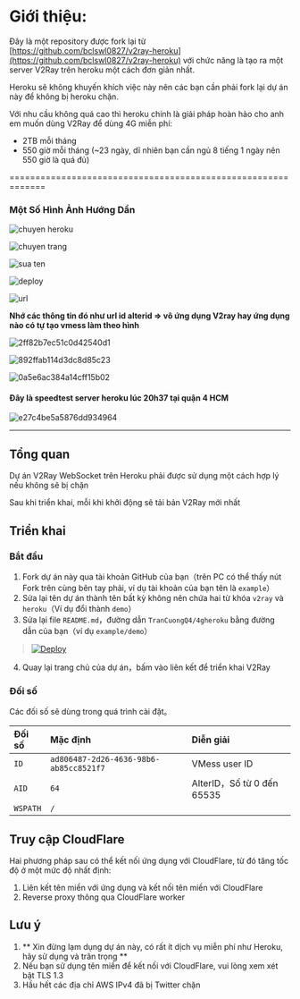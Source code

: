 # Giới thiệu:
Đây là một repository được fork lại từ [https://github.com/bclswl0827/v2ray-heroku](https://github.com/bclswl0827/v2ray-heroku) với chức năng là tạo ra một server V2Ray trên heroku một cách đơn giản nhất.

Heroku sẽ không khuyến khích việc này nên các bạn cần phải fork lại dự án này để không bị heroku chặn.

Với nhu cầu không quá cao thì heroku chính là giải pháp hoàn hảo cho anh em muốn dùng V2Ray để dùng 4G miễn phí:
* 2TB mỗi tháng
* 550 giờ mỗi tháng (~23 ngày, dĩ nhiên bạn cần ngủ 8 tiếng 1 ngày nên 550 giờ là quá đủ)

=============================================================
### Một Số Hình Ảnh Hướng Dẩn 

![chuyen heroku](https://user-images.githubusercontent.com/92734523/139077306-b4decf1b-6d3c-4de8-b1d0-6372377d32ab.png)

![chuyen trang](https://user-images.githubusercontent.com/92734523/139077487-43cc277e-d1f6-4481-97dd-203658dea23e.png)

![sua ten](https://user-images.githubusercontent.com/92734523/139077589-c37c1dd3-d440-4b58-8579-0fb08c33bd5a.png)

![deploy](https://user-images.githubusercontent.com/92734523/139077581-efd0fe1b-5394-4689-9cef-b487c556d38e.png)

![url](https://user-images.githubusercontent.com/92734523/139077592-d8f61ce4-2225-482b-9b05-229dc82b4052.png)

**Nhớ các thông tin đó như url id alterid => vô ứng dụng V2ray hay ứng dụng nào có tự tạo vmess làm theo hình**

![2ff82b7ec51c0d42540d1](https://user-images.githubusercontent.com/92734523/139078062-7091ea86-ee93-443c-aa62-08679fed2dcb.jpg)

![892ffab114d3dc8d85c23](https://user-images.githubusercontent.com/92734523/139078111-4b3f1805-acc2-43e9-9731-31aa7d9ab431.jpg)

![0a5e6ac384a14cff15b02](https://user-images.githubusercontent.com/92734523/139078129-51e67203-307b-4535-a80c-634ec81b0da9.jpg)

#### Đây là speedtest server heroku lúc 20h37 tại quận 4 HCM

![e27c4be5a5876dd934964](https://user-images.githubusercontent.com/92734523/139078147-8e621d87-0380-4b60-92ac-104635f6a771.jpg)


********************************************************************************************************

## Tổng quan

Dự án V2Ray WebSocket trên Heroku phải được sử dụng một cách hợp lý nếu không sẽ bị chặn

Sau khi triển khai, mỗi khi khởi động sẽ tải bản V2Ray mới nhất

## Triển khai

### Bắt đầu

 1. Fork dự án này qua tài khoản GitHub của bạn（trên PC có thể thấy nút Fork trên cùng bên tay phải, ví dụ tài khoản của bạn tên là `example`）
 2. Sửa lại tên dự án thành tên bất kỳ không nên chứa hai từ khóa `v2ray` và `heroku`（Ví dụ đổi thành `demo`）
 3. Sửa lại file `README.md`，đường dẫn `TranCuongQ4/4gheroku` bằng đường dẫn của bạn（ví dụ `example/demo`）

> [![Deploy](https://www.herokucdn.com/deploy/button.png)](https://dashboard.heroku.com/new?template=https://github.com/kola1806/5G)

 4. Quay lại trang chủ của dự án，bấm vào liên kết để triển khai V2Ray

### Đối số

Các đối số sẽ dùng trong quá trình cài đặt。

| Đối số | Mặc định | Diễn giải |
| :--- | :--- | :--- |
| `ID` | `ad806487-2d26-4636-98b6-ab85cc8521f7` | VMess user ID |
| `AID` | `64` | AlterID，Số từ 0 đến 65535 |
| `WSPATH` | `/` | |

## Truy cập CloudFlare

Hai phương pháp sau có thể kết nối ứng dụng với CloudFlare, từ đó tăng tốc độ ở một mức độ nhất định:

1. Liên kết tên miền với ứng dụng và kết nối tên miền với CloudFlare
2. Reverse proxy thông qua CloudFlare worker 

## Lưu ý

 1. ** Xin đừng lạm dụng dự án này, có rất ít dịch vụ miễn phí như Heroku, hãy sử dụng và trân trọng **
 2. Nếu bạn sử dụng tên miền để kết nối với CloudFlare, vui lòng xem xét bật TLS 1.3 
 3. Hầu hết các địa chỉ AWS IPv4 đã bị Twitter chặn 

